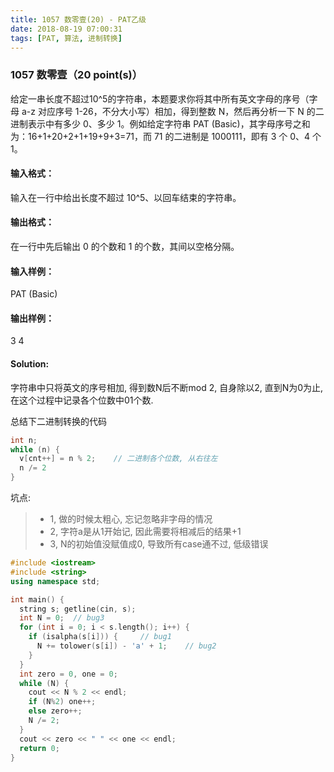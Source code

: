 ```yaml
---
title: 1057 数零壹(20) - PAT乙级
date: 2018-08-19 07:00:31
tags: [PAT, 算法, 进制转换]
---
```


### 1057 数零壹（20 point(s)）

给定一串长度不超过10^​5的字符串，本题要求你将其中所有英文字母的序号（字母 a-z 对应序号 1-26，不分大小写）相加，得到整数 N，然后再分析一下 N 的二进制表示中有多少 0、多少 1。例如给定字符串 PAT (Basic)，其字母序号之和为：16+1+20+2+1+19+9+3=71，而 71 的二进制是 1000111，即有 3 个 0、4 个 1。

#### 输入格式：

输入在一行中给出长度不超过 10^5、以回车结束的字符串。

#### 输出格式：

在一行中先后输出 0 的个数和 1 的个数，其间以空格分隔。

#### 输入样例：

PAT (Basic)

#### 输出样例：
3 4

#### Solution:

字符串中只将英文的序号相加, 得到数N后不断mod 2, 自身除以2, 直到N为0为止, 在这个过程中记录各个位数中01个数.

总结下二进制转换的代码
```cpp
int n;
while (n) {
  v[cnt++] = n % 2;    // 二进制各个位数, 从右往左
  n /= 2
}
```

坑点:
> * 1, 做的时候太粗心, 忘记忽略非字母的情况
> * 2, 字符a是从1开始记, 因此需要将相减后的结果+1
> * 3, N的初始值没赋值成0, 导致所有case通不过, 低级错误


```cpp
#include <iostream>
#include <string>
using namespace std;

int main() {
  string s; getline(cin, s);
  int N = 0;  // bug3
  for (int i = 0; i < s.length(); i++) {
    if (isalpha(s[i])) {     // bug1
      N += tolower(s[i]) - 'a' + 1;    // bug2
    }
  }
  int zero = 0, one = 0;
  while (N) {
    cout << N % 2 << endl;
    if (N%2) one++;
    else zero++;
    N /= 2;
  }
  cout << zero << " " << one << endl;
  return 0;
}
```

